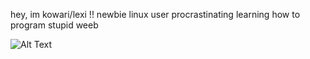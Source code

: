 hey, im kowari/lexi !!
newbie linux user
procrastinating learning how to program
stupid weeb

![Alt Text]([https://video.twimg.com/tweet_video/GmWu8PeXgAEMqpw.mp4])
